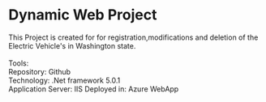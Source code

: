 <h1> Dynamic Web Project</h1>
This Project is created for for registration,modifications and deletion of the Electric Vehicle's in Washington state.<br>
<br>
Tools:<br>
Repository: Github<br>
Technology: .Net framework 5.0.1<br>
Application Server: IIS
Deployed in: Azure WebApp
